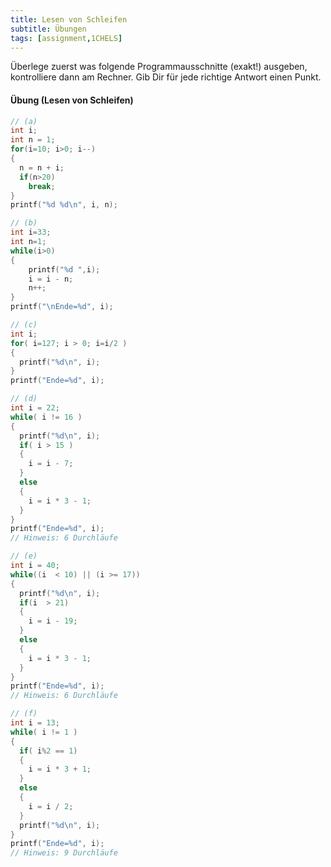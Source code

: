 ```yaml
---
title: Lesen von Schleifen
subtitle: Übungen
tags: [assignment,1CHELS]
---
```


Überlege zuerst was folgende Programmausschnitte (exakt!) ausgeben, kontrolliere dann am Rechner. Gib Dir für jede richtige Antwort einen Punkt.

#### Übung (Lesen von Schleifen)


```c
// (a)
int i;
int n = 1;
for(i=10; i>0; i--)
{
  n = n + i;
  if(n>20)
    break;
}
printf("%d %d\n", i, n);
```


```c
// (b)
int i=33;
int n=1;
while(i>0) 
{
	printf("%d ",i);
	i = i - n;
	n++;
}
printf("\nEnde=%d", i);
```


```c
// (c)
int i;
for( i=127; i > 0; i=i/2 )
{
  printf("%d\n", i);
}
printf("Ende=%d", i);
```

```c
// (d)
int i = 22;
while( i != 16 )
{
  printf("%d\n", i);
  if( i > 15 )
  {
    i = i - 7;
  }
  else
  {
    i = i * 3 - 1;
  }
}
printf("Ende=%d", i);
// Hinweis: 6 Durchläufe
```


```c
// (e)
int i = 40;
while((i  < 10) || (i >= 17))
{
  printf("%d\n", i);
  if(i  > 21)
  {
    i = i - 19;
  }
  else
  {
    i = i * 3 - 1; 	
  }
}
printf("Ende=%d", i);
// Hinweis: 6 Durchläufe
```


```c
// (f)
int i = 13;
while( i != 1 )
{
  if( i%2 == 1)
  {
    i = i * 3 + 1; 	
  }
  else
  {
    i = i / 2;
  }
  printf("%d\n", i);
}
printf("Ende=%d", i);
// Hinweis: 9 Durchläufe
```



